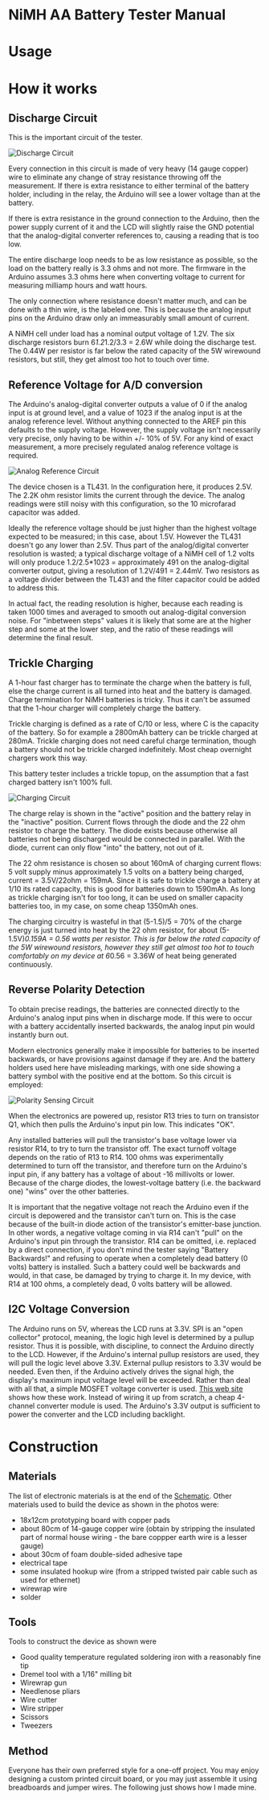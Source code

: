 # NiMH AA Battery Tester Manual
# Usage
# How it works
## Discharge Circuit
This is the important circuit of the tester.

![Discharge Circuit](pix/discharge.jpg)

Every connection in this circuit is made of very heavy (14 gauge copper) wire to eliminate any change of stray resistance throwing off the measurement.  If there is extra resistance to either terminal of the battery holder, including in the relay, the Arduino will see a lower voltage than at the battery.

If there is extra resistance in the ground connection to the Arduino, then the power supply current of it and the LCD will slightly raise the GND potential that the analog-digital converter references to, causing a reading that is too low.

The entire discharge loop needs to be as low resistance as possible, so the load on the battery really is 3.3 ohms and not more.  The firmware in the Arduino assumes 3.3 ohms here when converting voltage to current for measuring milliamp hours and watt hours.

The only connection where resistance doesn't matter much, and can be done with a thin wire, is the labeled one.  This is because the analog input pins on the Arduino draw only an immeasurably small amount of current.

A NiMH cell under load has a nominal output voltage of 1.2V.  The six discharge resistors burn 6*1.2*1.2/3.3 = 2.6W while doing the discharge test.  The 0.44W per resistor is far below the rated capacity of the 5W wirewound resistors, but still, they get almost too hot to touch over time.
## Reference Voltage for A/D conversion
The Arduino's analog-digital converter outputs a value of 0 if the analog input is at ground level, and a value of 1023 if the analog input is at the analog reference level.  Without anything connected to the AREF pin this defaults to the supply voltage.  However, the supply voltage isn't necessarily very precise, only having to be within +/- 10% of 5V.  For any kind of exact measurement, a more precisely regulated analog reference voltage is required.

![Analog Reference Circuit](pix/aref.jpg)

The device chosen is a TL431.  In the configuration here, it produces 2.5V.  The 2.2K ohm resistor limits the current through the device.  The analog readings were still noisy with this configuration, so the 10 microfarad capacitor was added.

Ideally the reference voltage should be just higher than the highest voltage expected to be measured; in this case, about 1.5V.  However the TL431 doesn't go any lower than 2.5V.  Thus part of the analog/digital converter resolution is wasted; a typical discharge voltage of a NiMH cell of 1.2 volts will only produce 1.2/2.5*1023 = approximately 491 on the analog-digital converter output, giving a resolution of 1.2V/491 = 2.44mV.  Two resistors as a voltage divider between the TL431 and the filter capacitor could be added to address this.

In actual fact, the reading resolution is higher, because each reading is taken 1000 times and averaged to smooth out analog-digital conversion noise.  For "inbetween steps" values it is likely that some are at the higher step and some at the lower step, and the ratio of these readings will determine the final result.
## Trickle Charging
A 1-hour fast charger has to terminate the charge when the battery is full, else the charge current is all turned into heat and the battery is damaged.  Charge termination for NiMH batteries is tricky.  Thus it can't be assumed that the 1-hour charger will completely charge the battery.

Trickle charging is defined as a rate of C/10 or less, where C is the capacity of the battery.  So for example a 2800mAh battery can be trickle charged at 280mA.  Trickle charging does not need careful charge termination, though a battery should not be trickle charged indefinitely.  Most cheap overnight chargers work this way.

This battery tester includes a trickle topup, on the assumption that a fast charged battery isn't 100% full.

![Charging Circuit](pix/charge.jpg)

The charge relay is shown in the "active" position and the battery relay in the "inactive" position.  Current flows through the diode and the 22 ohm resistor to charge the battery.  The diode exists because otherwise all batteries not being discharged would be connected in parallel.  With the diode, current can only flow "into" the battery, not out of it.

The 22 ohm resistance is chosen so about 160mA of charging current flows: 5 volt supply minus approximately 1.5 volts on a battery being charged, current = 3.5V/22ohm = 159mA.  Since it is safe to trickle charge a battery at 1/10 its rated capacity, this is good for batteries down to 1590mAh.  As long as trickle charging isn't for too long, it can be used on smaller capacity batteries too, in my case, on some cheap 1350mAh ones.

The charging circuitry is wasteful in that (5-1.5)/5 = 70% of the charge energy is just turned into heat by the 22 ohm resistor, for about (5-1.5V)*0.159A = 0.56 watts per resistor.  This is far below the rated capacity of the 5W wirewound resistors, however they still get almost too hot to touch comfortably on my device at 6*0.56 = 3.36W of heat being generated continuously.
## Reverse Polarity Detection
To obtain precise readings, the batteries are connected directly to the Arduino's analog input pins when in discharge mode.  If this were to occur with a battery accidentally inserted backwards, the analog input pin would instantly burn out.

Modern electronics generally make it impossible for batteries to be inserted backwards, or have provisions against damage if they are.  And the battery holders used here have misleading markings, with one side showing a battery symbol with the positive end at the bottom.  So this circuit is employed:

![Polarity Sensing Circuit](pix/polarity.jpg)

When the electronics are powered up, resistor R13 tries to turn on transistor Q1, which then pulls the Arduino's input pin low.  This indicates "OK".

Any installed batteries will pull the transistor's base voltage lower via resistor R14, to try to turn the transistor off.  The exact turnoff voltage depends on the ratio of  R13 to R14.  100 ohms was experimentally determined to turn off the transistor, and therefore turn on the Arduino's input pin, if any battery has a voltage of about -16 millivolts or lower.  Because of the charge diodes, the lowest-voltage battery (i.e. the backward one) "wins" over the other batteries.

It is important that the negative voltage not reach the Arduino even if the circuit is depowered and the transistor can't turn on.  This is the case because of the built-in diode action of the transistor's emitter-base junction.  In other words, a negative voltage coming in via R14 can't "pull" on the Arduino's input pin through the transistor.
R14 can be omitted, i.e. replaced by a direct connection, if you don't mind the tester saying "Battery Backwards!" and refusing to operate when a completely dead battery (0 volts) battery is installed.  Such a battery could well be backwards and would, in that case, be damaged by trying to charge it.  In my device, with R14 at 100 ohms, a completely dead, 0 volts battery will be allowed.
## I2C Voltage Conversion
The Arduino runs on 5V, whereas the LCD runs at 3.3V.  SPI is an "open collector" protocol, meaning, the logic high level is determined by a pullup resistor.  Thus it is possible, with discipline, to connect the Arduino directly to the LCD.  However, if the Arduino's internal pullup resistors are used, they will pull the logic level above 3.3V.  External pullup resistors to 3.3V would be needed.   Even then, if the Arduino actively drives the signal high, the display's maximum input voltage level will be exceeded.  Rather than deal with all that, a simple MOSFET voltage converter is used.
[This web site](https://www.hobbytronics.co.uk/mosfet-voltage-level-converter) shows how these work.  Instead of wiring it up from scratch, a cheap 4-channel converter module is used.  The Arduino's 3.3V output is sufficient to power the converter and the LCD including backlight.
# Construction
## Materials
The list of electronic materials is at the end of the [Schematic](../schematic/battery-tester.pdf).
Other materials used to build the device as shown in the photos were:

- 18x12cm prototyping board with copper pads
- about 80cm of 14-gauge copper wire (obtain by stripping the insulated part of normal house wiring - the bare coppper earth wire is a lesser gauge)
- about 30cm of foam double-sided adhesive tape
- electrical tape
- some insulated hookup wire (from a stripped twisted pair cable such as used for ethernet)
- wirewrap wire
- solder

## Tools
Tools to construct the device as shown were
- Good quality temperature regulated soldering iron with a reasonably fine tip
- Dremel tool with a 1/16" milling bit
- Wirewrap gun
- Needlenose pliars
- Wire cutter
- Wire stripper
- Scissors
- Tweezers

## Method
Everyone has their own preferred style for a one-off project.  You may enjoy designing a custom printed circuit board, or you may just assemble it using breadboards and jumper wires.  The following just shows how I made mine.

